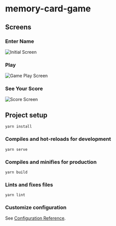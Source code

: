 # memory-card-game

## Screens
### Enter Name
![Initial Screen](https://user-images.githubusercontent.com/40966566/137587415-680e3e40-abfc-4179-bd66-c4c2714f2641.png)

### Play
![Game Play Screen](https://user-images.githubusercontent.com/40966566/137587437-ca2e2cf6-8010-40f5-bc29-c85411e9937e.png)

### See Your Score

![Score Screen](https://user-images.githubusercontent.com/40966566/137587445-9606bfb8-f336-4b19-8623-7fe47bee801a.png)


## Project setup
```
yarn install
```

### Compiles and hot-reloads for development
```
yarn serve
```

### Compiles and minifies for production
```
yarn build
```

### Lints and fixes files
```
yarn lint
```

### Customize configuration
See [Configuration Reference](https://cli.vuejs.org/config/).

